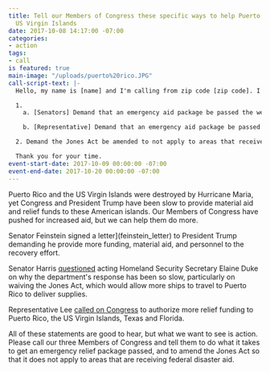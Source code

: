 ```yaml
---
title: Tell our Members of Congress these specific ways to help Puerto Rico and the
  US Virgin Islands
date: 2017-10-08 14:17:00 -07:00
categories:
- action
tags:
- call
is featured: true
main-image: "/uploads/puerto%20rico.JPG"
call-script-text: |-
  Hello, my name is [name] and I'm calling from zip code [zip code]. I'm calling about disaster relief aid to Puerto Rico and the US Virgin Islands. I am happy that the [Senator/Representative] has called for increased aid [you can mention the specific item listed below]. Still, I want to see her do these two specific things to ensure that the millions of Americans without food, water, electricity or shelter get the help they need:

  1.
    a. [Senators] Demand that an emergency aid package be passed the week the Senate returns from recess.

    b. [Representative] Demand that an emergency aid package be passed this week, before October recess.

  2. Demand the Jones Act be amended to not apply to areas that receive federal disaster aid.

  Thank you for your time.
event-start-date: 2017-10-09 00:00:00 -07:00
event-end-date: 2017-10-20 00:00:00 -07:00
---
```


Puerto Rico and the US Virgin Islands were destroyed by Hurricane Maria, yet Congress and President Trump have been slow to provide material aid and relief funds to these American islands. Our Members of Congress have pushed for increased aid, but we can help them do more.

Senator Feinstein signed a letter](feinstein_letter) to President Trump demanding he provide more funding, material aid, and personnel to the recovery effort.

Senator Harris [questioned](harris_question) acting Homeland Security Secretary Elaine Duke on why the department's response has been so slow, particularly on waiving the Jones Act, which would allow more ships to travel to Puerto Rico to deliver supplies.

Representative Lee [called on Congress](lee_statement) to authorize more relief funding to Puerto Rico, the US Virgin Islands, Texas and Florida.

All of these statements are good to hear, but what we want to see is action. Please call our three Members of Congress and tell them to do what it takes to get an emergency relief package passed, and to amend the Jones Act so that it does not apply to areas that are receiving federal disaster aid.

[feinstein-letter]: https://www.feinstein.senate.gov/public/index.cfm/press-releases?ID=C508F227-E6CE-48F4-938E-16F48536D490

[harris-question]: https://www.harris.senate.gov/content/hsgac-hearing-sen-harris-presses-acting-dhs-sec-duke-puerto-rico-response-and-daca

[lee-statement]: https://lee.house.gov/news/press-releases/congresswoman-barbara-lee-congress-must-act-immediately-to-provide-urgent-relief-to-hurricane-impacted-areas